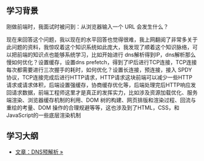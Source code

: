 ## 学习背景
刚做前端时，我面试时被问到：从浏览器输入一个 URL 会发生什么？

现在来回答这个问题，我以现在的水平回答也觉得很难，我上网翻阅了非常多关于此问题的资料，我惊叹着这个知识系统如此庞大，我发现了顺着这个知识脉络，可以把前端的知识点也能够系统学习，比如开始进行 dns解析得到IP，dns解析那么慢如何优化？设置缓存，设置dns prefetch，得到了IP后进行TCP连接，TCP连接每次都需要进行三次握手的耗时，如何优化？设置长连接，预连接，接入 SPDY 协议，TCP连接完成后进行HTTP请求，HTTP请求这块前端可以减少一些HTTP请求或请求体积，后端设置强缓存，协商缓存优化等，后端处理完后HTTP响应发回请求数据，前端工程师这里才是真正的发挥实力，比如涉及资源加载优化、服务端渲染、浏览器缓存机制的利用、DOM 树的构建、网页排版和渲染过程、回流与重绘的考量、DOM 操作的合理规避等等，这也涉及到了HTML，CSS，和JavaScript的一些底层渲染机制

## 学习大纲
- [文章：DNS预解析 »](https://github.com/liangfengbo/frontend-performance-optimization/issues/1)
